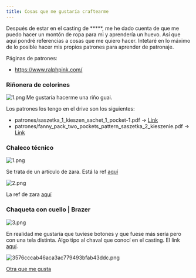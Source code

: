 ```yaml
---
title: Cosas que me gustaría craftearme
---
```


Después de estar en el casting de \*\*\*\*\*, me he dado cuenta de que me puedo hacer un montón de ropa para mi y aprendería un huevo. Así que aquí pondré referencias a cosas que me quiero hacer. Intetaré en lo máximo de lo posible hacer mis propios patrones para aprender de patronaje.

Páginas de patrones:
* <https://www.ralphpink.com/>

### Riñonera de colorines

![1.png](media\20201008\1.png)
Me gustaría hacerme una riño guai.

Los patrones los tengo en el drive son los siguientes:
* patrones/saszetka_1_kieszen_sachet_1_pocket-1.pdf -> [Link](https://jimisells.com/en/sewing-patterns/238-sewing-pattern-fanny-pack-sachet-with-single-pocket-available-for-download-in-pdf-format-sewing-pattern-fanny-pack-sachet-with-single-pocket-available-for-free-download-in-pdf-format)
* patrones/fanny_pack_two_pockets_pattern_saszetka_2_kieszenie.pdf -> [Link](https://jimisells.com/en/sewing-patterns/239-sewing-pattern-fanny-pack-sachet-with-single-pocket-available-for-download-in-pdf-format-sewing-pattern-fanny-pack-sachet-with-two-pockets)

### Chaleco técnico

![1.png](media/20201007/1.png)

Se trata de un artículo de zara. Está la ref [aquí](https://www.zara.com/es/es/chaleco-t%C3%A9cnico-utility-p01926300.html?v1=61026857&v2=1546823)

![2.png](media/20201007/2.png)

La ref de zara [aquí](https://www.zara.com/es/es/chaleco-t%C3%A9cnico-utility-p05320408.html?v1=51049699&v2=1546823)

### Chaqueta con cuello | Brazer

![3.png](media/20201007/3.png)

En realidad me gustaría que tuviese botones y que fuese más sería pero con una tela distinta. Algo tipo al chaval que conocí en el casting. El link [aquí](https://www.asos.com/es/soul-star/chaqueta-de-borreguito-con-cuello-alzado-de-cuadros-en-negro-y-blanco-de-soul-star/prd/20193363?clr=blanco-negro&colourwayid=60016450&SearchQuery=&cid=2112).

![3576cccab46aca3ac779493bfab43ddc.png](media/20201007/3576cccab46aca3ac779493bfab43ddc.png)


[Otra que me gusta](https://www.zara.com/es/es/blazer-estructura-p05891636.html?v1=66343390&v2=1546766)